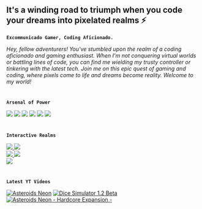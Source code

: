 ## It's a winding road to triumph when you code your dreams into pixelated realms ⚡

**`Excommunicado Gamer, Coding Aficionado.`**

<em>Hey, fellow adventurers! You've stumbled upon the realm of a coding aficionado and gaming enthusiast. When I'm not conquering virtual worlds or battling lines of code, you can find me wielding my trusty controller or tinkering with the latest tech. Join me on this epic quest of gaming and coding, where pixels come to life and dreams become reality. Welcome to my world! </em>

#

**`Arsenal of Power`**

<div>
<img src = "https://img.shields.io/badge/Unity-%23222324?style=plastic&logo=Unity">
<img src = "https://img.shields.io/badge/C_%23-%23222324?style=plastic&logo=csharp">
<img src = "https://img.shields.io/badge/HTML5-%23222324?style=plastic&logo=html5&logoColor=%23E34F26">
<img src = "https://img.shields.io/badge/CSS3-%23222324?style=plastic&logo=css3&logoColor=%231572B6">
<img src = "https://img.shields.io/badge/Python-%23222324?style=plastic&logo=python&logoColor=%23ECD53F">
<img src = "https://img.shields.io/badge/Git-%23222324?style=plastic&logo=Git&logoColor=%23F05032">
</div>

#

**`Interactive Realms`**

<div class="Games Section">
  <div class="Asteroids_Neon">
    <a href="https://play.google.com/store/apps/details?id=com.NoirRoad.AsteroidsNeon" target="_blank"> <img src = "https://img.shields.io/badge/Asteroids_Neon-%23222324?style=plastic&logo=android&logoColor=%233DDC84"> </a>
    <a href="https://noir-road-games.itch.io/asteroids-neon" target="_blank"> <img src = "https://img.shields.io/badge/Asteroids_Neon-%23222324?style=plastic&logo=itchdotio&logoColor=%23FA5C5C"> </a>
  </div>

  <div class="Dice_Simulator">
    <a href="https://play.google.com/store/apps/details?id=com.NoirRoad.DiceSimulator" target="_blank"> <img src = "https://img.shields.io/badge/Dice_Simulator-%23222324?style=plastic&logo=android&logoColor=%233DDC84"> </a>
    <a href="https://noir-road-games.itch.io/dice-simulator" target="_blank"> <img src = "https://img.shields.io/badge/Dice_Simulator-%23222324?style=plastic&logo=itchdotio&logoColor=%23FA5C5C"> </a>
  </div>

  <div class="Tetrominoes">
    <a href="https://noir-road-games.itch.io/tetrominoes" target="_blank"> <img src = "https://img.shields.io/badge/Tetrominoes-%23222324?style=plastic&logo=itchdotio&logoColor=%23FA5C5C"> </a>
  </div>
</div>

#

**`Latest YT Videos`**

<!-- BEGIN YOUTUBE-CARDS -->
[![Asteroids Neon](https://ytcards.demolab.com/?id=MukcNgkg9Hg&title=Asteroids+Neon&lang=en&timestamp=1689526327&background_color=%230d1117&title_color=%23ffffff&stats_color=%23dedede&max_title_lines=1&width=250&border_radius=5 "Asteroids Neon")](https://www.youtube.com/watch?v=MukcNgkg9Hg)
[![Dice Simulator 1.2 Beta](https://ytcards.demolab.com/?id=EZwK6lLWlb8&title=Dice+Simulator+1.2+Beta&lang=en&timestamp=1655942546&background_color=%230d1117&title_color=%23ffffff&stats_color=%23dedede&max_title_lines=1&width=250&border_radius=5 "Dice Simulator 1.2 Beta")](https://www.youtube.com/watch?v=EZwK6lLWlb8)
[![Asteroids Neon - Hardcore Expansion -](https://ytcards.demolab.com/?id=yrNj0xY69dY&title=Asteroids+Neon+-+Hardcore+Expansion+-&lang=en&timestamp=1650258809&background_color=%230d1117&title_color=%23ffffff&stats_color=%23dedede&max_title_lines=1&width=250&border_radius=5 "Asteroids Neon - Hardcore Expansion -")](https://www.youtube.com/watch?v=yrNj0xY69dY)
<!-- END YOUTUBE-CARDS -->
